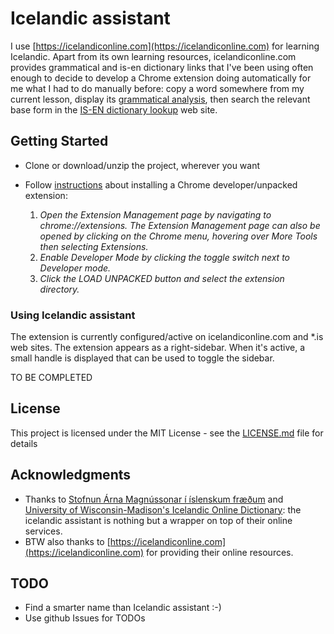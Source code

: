 # Icelandic assistant

I use [https://icelandiconline.com](https://icelandiconline.com) for learning Icelandic. Apart from its own learning resources, icelandiconline.com provides grammatical and is-en dictionary links that I've been using often enough to decide to develop a Chrome extension doing automatically for me what I had to do manually before: copy a word somewhere from my current lesson, display its [grammatical analysis](http://bin.arnastofnun.is/leit), then search the relevant base form in the [IS-EN dictionary lookup](https://digicoll.library.wisc.edu/IcelOnline/Search.TEId.html) web site.

## Getting Started

- Clone or download/unzip the project, wherever you want
- Follow [instructions](https://developer.chrome.com/extensions/getstarted) about installing a Chrome developer/unpacked extension:

  1. *Open the Extension Management page by navigating to chrome://extensions. The Extension Management page can also be opened by clicking on the Chrome menu, hovering over More Tools then selecting Extensions.*
  2. *Enable Developer Mode by clicking the toggle switch next to Developer mode.*
  3. *Click the LOAD UNPACKED button and select the extension directory.*

### Using Icelandic assistant

The extension is currently configured/active on icelandiconline.com and *.is web sites.
The extension appears as a right-sidebar. When it's active, a small handle is displayed that can be used to toggle the sidebar.

TO BE COMPLETED

## License

This project is licensed under the MIT License - see the [LICENSE.md](LICENSE.md) file for details

## Acknowledgments

- Thanks to [Stofnun Árna Magnússonar í íslenskum fræðum](http://bin.arnastofnun.is/leit/) and [University of Wisconsin-Madison's Icelandic Online Dictionary](https://digicoll.library.wisc.edu/IcelOnline/Search.TEId.html): the icelandic assistant is nothing but a wrapper on top of their online services.
- BTW also thanks to [https://icelandiconline.com](https://icelandiconline.com) for providing their online resources.
  
## TODO

- Find a smarter name than Icelandic assistant :-)
- Use github Issues for TODOs  
